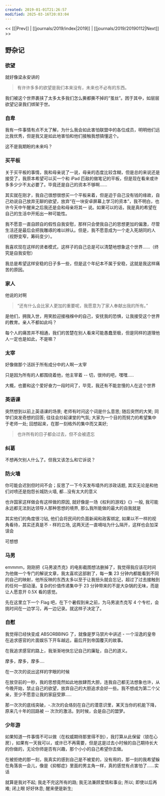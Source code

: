 ```yaml
---
created: 2019-01-01T21:26:57
modified: 2025-03-16T20:03:04
---
```


<< [[|Prev]] | [[journals/2019/index|2019]] | [[journals/2019/20190112|Next]] >>

## 野杂记
### 欲望

就好像梁永安讲的

> 有许许多多的欲望是我们本来没有，未来也不必有的东西。

我们被这个世界裹挟了太多太多我们怎么撕都撕不掉的“茧丝”。困于其中，如层层欲望记录我们绑架于世。

### 自卑

我有一件事情有点不太了解，为什么我会如此害怕联盟中的各位成员，明明他们远比我优秀，但是我又是如此地害怕和他们接触我想搞懂这个。

这不是我期盼的未来吗？

### 买平板

关于买平板的事情，我和母亲说了一说，母亲的态度比较含糊，但是总的来说还是接受了，我原本希望可以买一个和 iPad 匹敌的做笔记的平板，但是现在看来或许多多少少不太必要了。毕竟还是自己的资本不够啊......

其实就在刚才，我自己很想很想买一个平板来着，但是迫于自己没有钱的缘故，自己劝说自己放弃无聊的欲望，放弃“在一块安卓屏幕上学习的资本”，我不明白，也许今天中午醒来之后我还是会和母亲将其一 说。如果可以的话，我是真的希望在自己的生活中开拓出一种可能性。

我不愿意一直自顾自的假性自我安慰，那样只会使我自己的思想更加的偏激，尽管生活还是最后会把我雕琢的难以辨认。但是，我不愿意成为一个走入死胡同的人（视野变窄，筹码变少）。

我喜欢现在这样的贤者模式，这样子的自己总是可以清楚地想象这个世界......（终究是自我安慰）

我总是希望这样安稳的日子多一些，但是这个年纪本不属于安稳，这就是我这样痛苦的原因。

### 家人

他说的对啊

> “还有什么会比家人更加的重要呢，我愿意为了家人奉献出我的所有。”

是他们，拥我入世，用笑脸迎接襁褓中的自己，安抚我的恐惧，让我接受这个世界的教育。亲人不都如此吗？

每个人的痛苦并不相通，我们的苦楚在别人看来可能愚蠢至极，但是同样的道理他人一定也是如此，不是嘛？

### 太宰

好像做那个活跃于所有成分中的人啊一太宰

只是因为所有的人都围绕着他，他主宰着 -- 切，很帅的吧，嘿嘿.....

大概，也要和这个爱好奋力一段时间了，毕竞，我还有不能怠慢的人在这个世界

### 英语课

突然想到以前上英语课的场景; 老师有时问这个词是什么意思; 随后突然的大笑; 同学们突发奇想的回答; 往往会炒起课堂的气氛; 大家为一个目的而努力的希望集中于老师一处; 回想起来，在那一刻格外的集中而又美好;

> 也许所有的日子都会过去，但不会被遗忘

### 纠葛

不想再欠别人什么了。但我又该怎么和它诉说？

### 防火墙

你可能会迟到但时间不会；反思了一下今天发布墙外的涉政话题, 其实无论是和他们对喷还是抱怨长城防火墙, 都...没有太大的意义

也许国家这样做会有这样做的原因, 就好像是一场《权利的游戏》《》一般, 我可能永远都无法到达领导人那种思想的境界, 那么我所能做的最大的自我就是

其实他们的角度很刁钻, 他们会将民间的负面新闻和政客绑定, 如果以不一样的视角看待，其实还真是不 - 样的立场, 这两天还一直嘀咕为什么隔开，这样也会加深误会

可想想

### 马男

emmmm，刚刚把《马男波杰克》的电影截图想法删掉了，我觉得我应该花时间为他做一个专门的解说文章，我太喜欢这部剧了，每一集 23 分钟内都能看到不同的自己的映射，他所反映的东西太多以至于让我扭头就会忘记，超过了过去接触到的任何一部动漫。复杂的价值传递集中于 23 分钟带来的不是大杂锅的无味，而是让人愿意开 0.5X 看的感觉。

先在这里立下一个 Flag 吧，在下个暑假到来之前，为马男波杰克写 4 个专栏，会挑时间在一边学习，再一边记录。就这样子决定了。

### 自慰

我觉得已经快变成 ABSORBBING 了，就像是罗马禁片中讲述 - 一个淫逸的皇帝在追求感官的片面娱乐下开车越远，最后开到帝国覆灭的故事。

在我追求感官的路上，我渐渐地快忘记自己的廉耻，自己的道义。

摩多，摩多，摩多....

在一次次的说出这样的字眼的时候

在放空前的一秒，我的思想竟然如此地放肆而大胆，连我自己都无法想象也许，从今晚开始，禁止自己的欲望，放弃自己的大胆追求会好一些。我不想成为第二个父亲，至少不愿意让我的家庭受罪.....

那一次次的底线突破，-.次次的会烙刻在自己的潜意识里，某天当你的机能下降，原来几十年的回路被 -- 次次的激活。到时候，会是自己的盟梦。

### 少年游

如果知道一件事情不可以做（在权威期待那里得不到），我打算从此保留（锁在心房），如果有一天我可以，或许已不再需要，但是这是过去小时候的自己期待长大的你做的，无论你师是否有兴趣，那个小小的自己希望你去做。

在被拒绝的那一刻，我真实的感到自己是不被爱的，没有用的，那一刻的我希望躲在角落丧一会儿，像是《抑郁症》里面的男主角一样，真的感觉有点害怕了……实话

就算是我对不起; 我走不完这所有的路; 我无法兼顾爱情和事业; 所以; 即使以后再难; 闭上眼 好好休息; 醒来便是新生;
